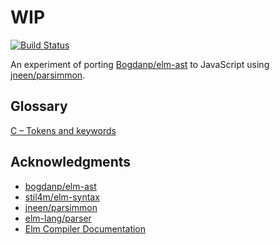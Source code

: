 # WIP

[![Build Status](https://travis-ci.org/halfzebra/parsimmon-experiment.svg?branch=master)](https://travis-ci.org/halfzebra/parsimmon-experiment)

An experiment of porting [Bogdanp/elm-ast](https://github.com/Bogdanp/elm-ast) to JavaScript using [jneen/parsimmon](https://github.com/jneen/parsimmon).

## Glossary

[C – Tokens and keywords](https://fresh2refresh.com/c-programming/c-tokens-identifiers-keywords/)

## Acknowledgments

- [bogdanp/elm-ast](https://github.com/Bogdanp/elm-ast)
- [stil4m/elm-syntax](https://github.com/stil4m/elm-syntax)
- [jneen/parsimmon](https://github.com/jneen/parsimmon)
- [elm-lang/parser](https://github.com/elm-lang/parser)
- [Elm Compiler Documentation](https://github.com/elm-community/elm-compiler-docs)
